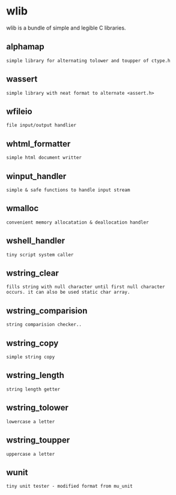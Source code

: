 wlib
====

wlib is a bundle of simple and legible C libraries.

alphamap
--------
    simple library for alternating tolower and toupper of ctype.h

wassert
-------
    simple library with neat format to alternate <assert.h>
    
wfileio
-------
    file input/output handlier
    
whtml_formatter
---------------
    simple html document writter
    
winput_handler
--------------
    simple & safe functions to handle input stream
    
wmalloc
-------
    convenient memory allocatation & deallocation handler
    
wshell_handler
--------------
    tiny script system caller
    
wstring_clear
-------------
    fills string with null character until first null character 
    occurs. it can also be used static char array.
    
wstring_comparision
-------------------
    string comparision checker.. 
    
wstring_copy
------------
    simple string copy

wstring_length
--------------
    string length getter
    
wstring_tolower
----------------
    lowercase a letter
    
wstring_toupper
---------------
    uppercase a letter
    
wunit
-----
    tiny unit tester - modified format from mu_unit
